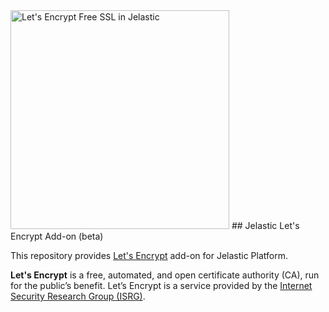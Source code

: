 
<img src="https://fedoramagazine.org/wp-content/uploads/2015/12/LetsEncrypt-Free-SSL-for-All.png" alt="Let's Encrypt Free SSL in Jelastic" width="350">
## Jelastic Let's Encrypt Add-on (beta)

This repository provides [Let's Encrypt](https://letsencrypt.org/about/) add-on for Jelastic Platform.

**Let's Encrypt** is a free, automated, and open certificate authority (CA), run for the public’s benefit. Let’s Encrypt is a service provided by the [Internet Security Research Group (ISRG)](https://letsencrypt.org/isrg/).

<!--
**Type of nodes this add-on can be applied to**: 
- Application server (cp).

### What it can be used for?
With a help of our bookmarklet, Let's Encrypt is installed on selected app server available in the environment. The key principles behind Let’s Encrypt are:<br />
    **Free**: Anyone who owns a domain name can use Let’s Encrypt to obtain a trusted certificate at zero cost.<br />
    **Automatic**: Software running on a web server can interact with Let’s Encrypt to painlessly obtain a certificate, securely configure it for use, and automatically take care of renewal.<br />
    **Secure**: Let’s Encrypt will serve as a platform for advancing TLS security best practices, both on the CA side and by helping site operators properly secure their servers.<br />
    **Transparent**: All certificates issued or revoked will be publicly recorded and available for anyone to inspect.<br />
    **Open**: The automatic issuance and renewal protocol will be published as an open standard that others can adopt.<br />
    **Cooperative**: Much like the underlying Internet protocols themselves, Let’s Encrypt is a joint effort to benefit the community, beyond the control of any one organization.

	
For more information on what Let's Encrypt can be used for, follow the [Let's Encrypt](https://letsencrypt.org) reference.

### Deployment

In order to get this solution instantly deployed, click the "Get It Hosted Now" button, specify your email address within the widget, choose one of the [Jelastic Public Cloud providers](https://jelastic.cloud) and press Install.

[![GET IT HOSTED](https://raw.githubusercontent.com/jelastic-jps/jpswiki/master/images/getithosted.png)](https://jelastic.com/install-application/?manifest=https%3A%2F%2Fgithub.com%2Fjelastic-jps%2Flets-encrypt%2Fraw%2Fmaster%2Fmanifest.jps)

To deploy this package to Jelastic Private Cloud, import [this JPS manifest](../../raw/master/manifest.jps) within your dashboard ([detailed instruction](https://docs.jelastic.com/environment-export-import#import)).

For more information on what Jelastic add-on is and how to apply it, follow the [Jelastic Add-ons](https://github.com/jelastic-jps/jpswiki/wiki/Jelastic-Addons) reference.
-->
